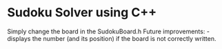 # Sudoku Solver using C++
  Simply change the board in the SudokuBoard.h
  Future improvements:
    - displays the number (and its position) if the board is not correctly written.
